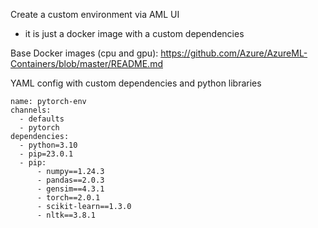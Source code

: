 Create a custom environment via AML UI

- it is just a docker image with a custom dependencies

Base Docker images (cpu and gpu):
https://github.com/Azure/AzureML-Containers/blob/master/README.md

YAML config with custom dependencies and python libraries

```
name: pytorch-env
channels:
  - defaults
  - pytorch
dependencies:
  - python=3.10
  - pip=23.0.1
  - pip:
      - numpy==1.24.3
      - pandas==2.0.3
      - gensim==4.3.1
      - torch==2.0.1
      - scikit-learn==1.3.0
      - nltk==3.8.1
```
